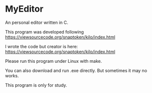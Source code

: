 # MyEditor
An personal editor written in C. 

This program was developed following https://viewsourcecode.org/snaptoken/kilo/index.html

I wrote the code but creator is here: https://viewsourcecode.org/snaptoken/kilo/index.html

Please run this program under Linux with make.

You can also download and run .exe directly. But sometimes it may no works.

This program is only for study.
